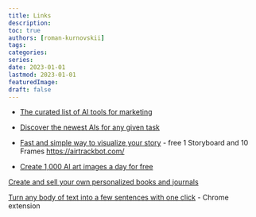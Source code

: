 ```yaml
---
title: Links
description:
toc: true
authors: [roman-kurnovskii]
tags:
categories:
series:
date: 2023-01-01
lastmod: 2023-01-01
featuredImage:
draft: false
---
```



- [The curated list of AI tools for marketing](https://airadar.getinference.com/?ref=producthunt)
- [Discover the newest AIs for any given task](https://theresanaiforthat.com/)

- [Fast and simple way to visualize your story](https://makestoryboard.com/) - free 1 Storyboard and 10 Frames
https://airtrackbot.com/
- [Create 1,000 AI art images a day for free](https://playgroundai.com/?ref=producthunt)

[Create and sell your own personalized books and journals](https://studio.twoworlds.co/)

[Turn any body of text into a few sentences with one click](https://chrome.google.com/webstore/detail/squish/iinmigjlcpeckfihbbfajpkiilfmakff/related?ref=producthunt) - Chrome extension

